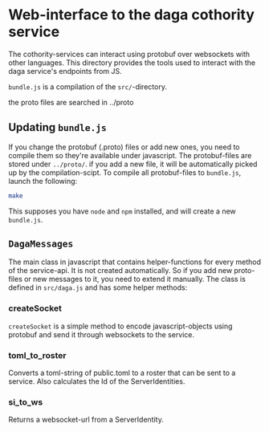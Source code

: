 # Web-interface to the daga cothority service

The cothority-services can interact using protobuf over websockets with other
languages. This directory provides the tools used to interact with the daga service's endpoints from JS.

`bundle.js` is a compilation of the `src/`-directory.

the proto files are searched in ../proto

## Updating `bundle.js`

If you change the protobuf (.proto) files or add new ones, you need to compile them
so they're available under javascript.
The protobuf-files are stored under `../proto/`. if you add a new file,
it will be automatically picked up by the compilation-scipt.
To compile all protobuf-files to `bundle.js`, launch the following:

```bash
make
```

This supposes you have `node` and `npm` installed, and will create a new
`bundle.js`.

## `DagaMessages`

The main class in javascript that contains helper-functions for every
method of the service-api. It is not created automatically. So if you
add new proto-files or new messages to it, you need to extend it manually.
The class is defined in `src/daga.js` and has some helper methods:

### createSocket

`createSocket` is a simple method to encode javascript-objects using
protobuf and send it through websockets to the service.

### toml_to_roster

Converts a toml-string of public.toml to a roster that can be sent
to a service. Also calculates the Id of the ServerIdentities.

### si_to_ws

Returns a websocket-url from a ServerIdentity.

